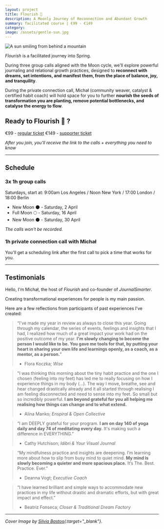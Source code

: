 ```yaml
---
layout: project
title: Flourish 🌱 
description: A Moonly Journey of Reconnection and Abundant Growth 
summary: facilitated course | €99 - €149
category: 
image: /assets/gentle-sun.jpg
---
```


![A sun smiling from behind a mountain](/assets/gentle-loving-sun.jpg)

*Flourish* is a facilitated journey into Spring.

During three group calls aligned with the Moon cycle, we'll explore powerful journaling and relational growth practices, designed to **reconnect with dreams, set intentions, and manifest them, from the place of balance, joy, and tranquility**.

During the private connection call, Michał (community weaver, catalyst & certified habit coach) will hold space for you to further **nourish the seeds of transformation you are planting, remove potential bottlenecks, and catalyse the energy to flow**.

## Ready to Flourish 🌱 ? 
€99 - [regular ticket]()
€149 - [supporter ticket]()

*After you join, you'll receive the link to the calls + everything you need to know*

<hr>

## Schedule
### 3x 1h group calls
Saturdays, start at: 9:00am Los Angeles / Noon New York / 17:00 London / 18:00 Berlin

- New Moon 🌑  - Saturday, 2 April
- Full Moon  🌕  - Saturday, 16 April
- New Moon  🌑  - Saturday, 30 April

*The calls won't be recorded.*

### 1h private connection call with Michał
You'll get a scheduling link after the first call to pick a time that works for you.

<hr>

## Testimonials
Hello, I'm Michał, the host of *Flourish* and co-founder of *JournalSmarter*.

Creating transformational experiences for people is my main passion.

Here are a few reflections from participants of past experiences I've created:

> “I've made my year in review as always to close this year. Going through my calendar, the series of events, feelings and insights that I had, I realized how much of a great impact your work had on the positive outcome of my year. **I'm slowly changing to become the person I would like to be. You gave me tools for that, by putting your heart in sharing your own life and learnings openly, as a coach, as a mentor, as a person.**"
> - Flora Koczka; *Wise*

> "I was thinking this morning about the tiny habit practice and the one I chosen (feeling into my feet) has led me to really focusing on how I experience things in my body (...). The way I move, breathe, see and hear changed drastically already and it all started through realising I am feeling disconnected and need to sense into my feet. So small but so incredibly powerful. **I am beyond grateful for you all helping me realising how things can change and to what extend.**
> - Alina Manko; *Enspiral & Open Collective*

> “I am DEEPLY grateful for your program. **I am on day 140 of yoga daily and day 74 of meditating every day.** It's making such a difference in EVERYTHING.”
> - Cathy Hutchison; *Idibri & Your Visual Journal*

> “My mindfulness practice and insights are deepening. I’m learning more about how to slip from busy mind to quiet mind. **My mind is slowly becoming a quieter and more spacious place.** It’s The. Best. Practice. Ever.” 
> - Deanna Vogt; *Executive Coach*

> “I have learned brilliant and simple ways to accommodate new practices in my life without drastic and dramatic efforts, but with great impact and effect.”
> - Beatriz Fonseca; *Closer & Traditional Dream Factory*

<hr>

*Cover Image by [Silvia Bastos](https://silviamakesdrawings.com){:target="_blank"}.*